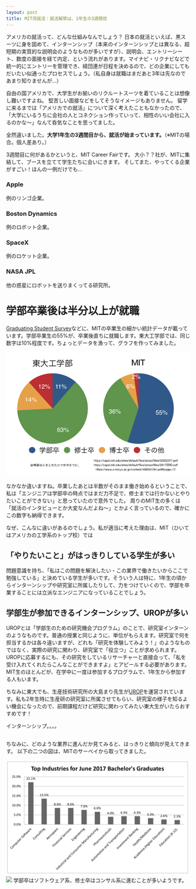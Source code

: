 ```yaml
---
layout: post
title: MIT流就活：就活解禁は、1年生の3週間目
---
```

アメリカの就活って、どんな仕組みなんでしょう？
日本の就活といえば、黒スーツに身を固めて、インターンシップ（本来のインターンシップとは異なる、超短期の実質的な説明会のようなものが多いですが）、説明会、エントリーシート、数度の面接を経て内定、という流れがあります。マイナビ・リクナビなどで統一的にエントリーを管理でき、経団連が日程を決めるので、どの企業にしてもだいたい似通ったプロセスでしょう。（私自身は就職はまだあと3年は先なのであまり知りませんが…）

自由の国アメリカで、大学生がお揃いのリクルートスーツを着ていることは想像し難いですよね。
堅苦しい面接などをしてそうなイメージもありません。
留学に来るまでは「アメリカでの就活」について深く考えたこともなかったので、「大学にいるうちに会社の人とコネクション作っていって、相性のいい会社に入るのかな〜」なんて呑気なことを思ってました。

全然違いました。**大学1年生の3週間目から、就活が始まっています。**（※MITの場合。個人差あり。）

3週間目に何があるかというと、MIT Career Fairです。
大小？？社が、MITに集結して、ブースを立てて学生たちに会いにきます。
そしてまた、やってくる企業がすごい！ほんの一例だけでも…

### Apple
例のリンゴ企業。

### Boston Dynamics
例のロボット企業。

### SpaceX
例のロケット企業。

### NASA JPL
他の惑星にロボットを送りまくってる研究所。

# 学部卒業後は半分以上が就職
[Graduating Student Survey](https://capd.mit.edu/sites/default/files/about/files/GSS2017.pdf)などに、MITの卒業生の細かい統計データが載っています。学部卒業生の55%が、卒業後直ちに就職します。東大工学部では、同じ数字は10%程度です。ちょっとデータを漁って、グラフを作ってみました。

![](/assets/2018/jobs.png)
<!--グラフの元データはGoogle Drive/Univ4フォルダにあります-->

なかなか違いますね。卒業したあとは半数がそのまま働き始めるということで、私は「エンジニアは学部卒の時点ではまだ力不足で、修士までは行かないとやりたいことができない」と思っていたので意外でした。
周りのMIT生の多くは「就活のインタビューとか大変なんだよね〜」とかよく言っているので、確かにこの数字も納得できます。

なぜ、こんなに違いがあるのでしょう。私が適当に考えた理由は、MIT（ひいてはアメリカの工学系のトップ校）では

## 「やりたいこと」がはっきりしている学生が多い
問題意識を持ち、「私はこの問題を解決したい・この業界で働きたいからここで勉強している」と決めている学生が多いです。そういう人は特に、1年生の頃からインターンシップや研究室に所属したりして、力をつけていくので、学部を卒業することには立派なエンジニアになっていることでしょう。

## 学部生が参加できるインターンシップ、UROPが多い
UROPとは「学部生のための研究機会プログラム」のことで、研究室インターンのようなものです。普通の授業と同じように、単位がもらえます。研究室で何を担当するかは各々違いますが、どれも「研究を体験してみよう！」のようなものではなく、実際の研究に関わり、研究室で「役立つ」ことが求められます。UROPに応募するにも、その研究をしているリサーチャーと直接会って、「私を受け入れてくれたらこんなことができますよ」とアピールする必要があります。
MIT生のほとんどが、在学中に一度は参加するプログラムで、1年生から参加する人もいます。

ちなみに東大でも、生産技術研究所の大島まり先生が[UROP](http://www.oshimalab.iis.u-tokyo.ac.jp/UROP/)を運営されています。私も2年生時に生産研の研究室に所属させてもらい、研究室の様子を知るよい機会になったので、前期課程だけど研究に関わってみたい東大生がいたらおすすめです！

インターンシップ。。。。

##

ちなみに、どのような業界に進んだか見てみると、はっきりと傾向が見えてきます。
以下の二つの図は、MITのサーベイから取ってきました。

![](/assets/2018/bach.png)
![](/assets/2018/mas.tiff)
学部卒はソフトウェア系、修士卒はコンサル系に進むことが多いようです。
